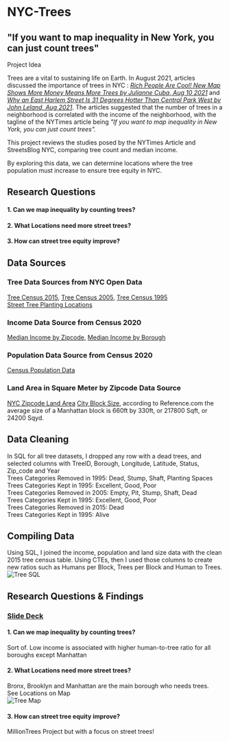 # NYC-Trees

## "If you want to map inequality in New York, you can just count trees"

Project Idea

Trees are a vital to sustaining life on Earth. In August 2021, articles discussed the importance of trees in NYC : *[Rich People Are Cool! New Map Shows More Money Means More Trees by Julianne Cuba, Aug 10 2021](https://nyc.streetsblog.org/2021/08/10/rich-people-are-cool-new-map-shows-more-money-means-more-trees/)* and *[Why an East Harlem Street Is 31 Degrees Hotter Than Central Park West by John Leland, Aug 2021](https://www.nytimes.com/2021/08/20/nyregion/climate-inequality-nyc.html)*. 
The articles suggested that the number of trees in a neighborhood is correlated with the income of the neighborhood, with the tagline of the NYTimes article being *"If you want to map inequality in New York, you can just count trees".* 

This project reviews the studies posed by the NYTimes Article and StreetsBlog NYC, comparing tree count and median income. 

By exploring this data, we can determine locations where the tree population must increase to ensure tree equity in NYC.

## Research Questions
#### 1. Can we map inequality by counting trees?
#### 2. What Locations need more street trees?
#### 3. How can street tree equity improve?

## Data Sources

### Tree Data Sources from NYC Open Data
[Tree Census 2015](https://data.cityofnewyork.us/Environment/2015-Street-Tree-Census-Tree-Data/pi5s-9p35),    [Tree Census 2005](https://data.cityofnewyork.us/Environment/2005-Street-Tree-Census/29bw-z7pj),    [Tree Census 1995](https://data.cityofnewyork.us/Environment/1995-Street-Tree-Census/kyad-zm4j)
<br> [Street Tree Planting Locations](https://www.nycgovparks.org/trees/street-tree-planting/locations)


### Income Data Source from Census 2020
[Median Income by Zipcode](https://data.census.gov/table?t=Income+and+Poverty&g=0500000US36005$8600000,36047$8600000,36061$8600000,36081$8600000,36085$8600000&tid=ACSST5Y2020.S1901),    [Median Income by Borough](https://www.census.gov/quickfacts/fact/table/queenscountynewyork,richmondcountynewyork,kingscountynewyork,newyorkcountynewyork,bronxcountynewyork/PST045221)

### Population Data Source from Census 2020
[Census Population Data](https://data.census.gov/table?t=Population+Total&g=0500000US36005$8600000,36047$8600000,36061$8600000,36081$8600000,36085$8600000&tid=ACSDT5Y2020.B01003)

### Land Area in Square Meter by Zipcode Data Source
[NYC Zipcode Land Area](https://namecensus.com/zip-codes/new-york/city/new-york/)
[City Block Size](https://www.reference.com/history-geography/many-acres-city-block-c2e3daa4355c15a2), according to Reference.com the average size of a Manhattan block is 660ft by 330ft, or 217800 Sqft, or 24200 Sqyd.

## Data Cleaning
In SQL for all tree datasets, I dropped any row with a dead trees, and selected columns with TreeID, Borough, Longitude, Latitude, Status, Zip_code and Year
<br> Trees Categories Removed in 1995: Dead, Stump, Shaft, Planting Spaces       
Trees Categories Kept in 1995: Excellent, Good, Poor
<br> Trees Categories Removed in 2005: Empty, Pit, Stump, Shaft, Dead            
Trees Categories Kept in 1995: Excellent, Good, Poor
<br> Trees Categories Removed in 2015: Dead                                      
Trees Categories Kept in 1995: Alive

## Compiling Data
Using SQL, I joined the income, population and land size data with the clean 2015 tree census table. 
Using CTEs, then I used those columns to create new ratios such as Humans per Block, Trees per Block and Human to Trees. 
<br>
![Tree SQL](https://github.com/ejohnson203/NYC-Trees/assets/126115876/13fc2248-8e48-40f3-abd5-44c88d26b810)

## Research Questions & Findings
### [Slide Deck](https://docs.google.com/presentation/d/1BTHPcIO9yIXSr6-tMOrIfpkWUPi4U1P9G56NS2iJShU/edit?usp=sharing)

#### 1. Can we map inequality by counting trees?
Sort of. Low income is associated with higher human-to-tree ratio for all boroughs except Manhattan
#### 2. What Locations need more street trees?
Bronx, Brooklyn and Manhattan are the main borough who needs trees. 
<br> See Locations on Map
<br> ![Tree Map](https://github.com/ejohnson203/NYC-Trees/assets/126115876/f945c52c-d887-40f3-b135-98d427a51ba4)
#### 3. How can street tree equity improve?
MillionTrees Project but with a focus on street trees!
